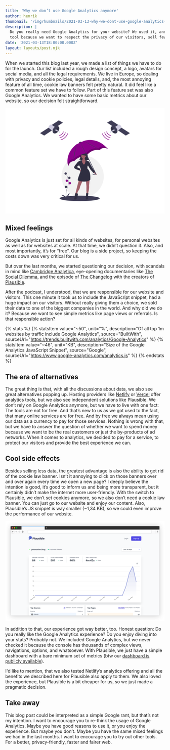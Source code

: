 ```yaml
---
title: 'Why we don’t use Google Analytics anymore'
author: henrik
thumbnail: '/img/humbnails/2021-03-13-why-we-dont-use-google-analytics-anymore.png'
description: |
  Do you really need Google Analytics for your website? We used it, and we switched to another
  tool because we want to respect the privacy of our visitors, sell fewer data to one of the biggest companies in the world, and improve the usability of our blog.
date: '2021-03-13T18:00:00.000Z'
layout: layouts/post.njk
---
```


When we started this blog last year, we made a list of things we have to do for
the launch. Our list included a rough design concept, a logo, avatars for social
media, and all the legal requirements. We live in Europe, so dealing with
privacy and cookie policies, legal details, and, the most annoying feature of
all time, cookie law banners felt pretty natural. It did feel like a common
feature set we have to follow. Part of this feature set was also Google
Analytics. We wanted to have some basic metrics about our website, so our
decision felt straightforward.

![Woman with an umbrella as a symbol for data privacy](/img/posts/umbrella.png)

## Mixed feelings

Google Analytics is just set for all kinds of websites, for personal websites as
well as for websites at scale. At that time, we didn’t question it. Also, and
most importantly, it’s for “free”. Our blog is a side project, so keeping the
costs down was very critical for us.

But over the last months, we started questioning our decision, with scandals in
mind like
[Cambridge Analytica](https://en.wikipedia.org/wiki/Cambridge_Analytica),
eye-opening documentaries like
[The Social Dilemma](https://www.thesocialdilemma.com/), and the episode of
[The Changelog](https://changelog.com/podcast/396) with the creators of
[Plausible](https://plausible.io).

After the podcast, I understood, that we are responsible for our website and
visitors. This one minute it took us to include the JavaScript snippet, had a
huge impact on our visitors. Without really giving them a choice, we sold their
data to one of the biggest companies in the world. And why did we do it? Because
we want to see simple metrics like page views or referrals. Is that responsible
action?

{% stats %}
{% statsItem value="~50", unit="%", description="Of all top 1m websites by traffic include Google Analytics", source="BuiltWith", sourceUrl="https://trends.builtwith.com/analytics/Google-Analytics" %}
{% statsItem value="~46", unit="KB", description="Size of the Google Analytics JavaScript Snippet", source="Google", sourceUrl="https://www.google-analytics.com/analytics.js" %}
{% endstats %}

## The era of alternatives

The great thing is that, with all the discussions about data, we also see great
alternatives popping up. Hosting providers like
[Netlify](https://www.netlify.com/products/analytics/) or
[Vercel](https://vercel.com/analytics) offer analytics tools, but we also see
independent solutions like Plausible. We don’t rely on Google Analytics anymore,
but we have to live with one fact: The tools are not for free. And that’s new to
us as we got used to the fact, that many online services are for free. And by
free we always mean using our data as a currency to pay for those services.
Nothing is wrong with that, but we have to answer the question of whether we
want to spend money because we want to be the real customers or just the
by-products of ad networks. When it comes to analytics, we decided to pay for a
service, to protect our visitors and provide the best experience we can.

## Cool side effects

Besides selling less data, the greatest advantage is also the ability to get rid
of the cookie law banner. Isn’t it annoying to click on those banners over and
over again every time we open a new page? I deeply believe the intention is
good, it’s good to inform us and being more transparent, but it certainly didn’t
make the internet more user-friendly. With the switch to Plausible, we don’t set
cookies anymore, so we also don’t need a cookie law banner. You can just go to
our website and enjoy our content. Also, Plausible’s JS snippet is way smaller
(~1,34 KB), so we could even improve the performance of our website.

![Plausible dashboard](/img/posts/plausible-dashboard.png)

In addition to that, our experience got way better, too. Honest question: Do you
really like the Google Analytics experience? Do you enjoy diving into your
stats? Probably not. We included Google Analytics, but we never checked it
because the console has thousands of complex views, navigations, options, and
whatsoever. With Plausible, we just have a simple dashboard with a bare minimum
set of metrics (btw our
[dashboard is publicly available](https://plausible.io/yetanother.blog)).

I'd like to mention, that we also tested Netlify’s analytics offering and all
the benefits we described here for Plausible also apply to them. We also loved
the experience, but Plausible is a bit cheaper for us, so we just made a
pragmatic decision.

## Take away

This blog post could be interpreted as a simple Google rant, but that’s not my
intention. I want to encourage you to re-think the usage of Google Analytics.
Maybe you have good reasons to use it, or you enjoy the experience. But maybe
you don’t. Maybe you have the same mixed feelings we had in the last months. I
want to encourage you to try out other tools. For a better, privacy-friendly,
faster and fairer web.
